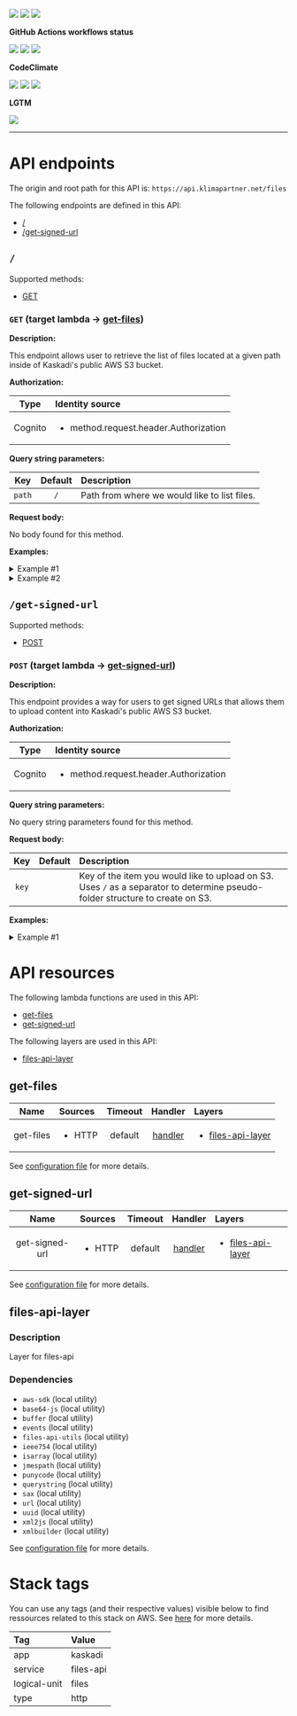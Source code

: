 ![](https://img.shields.io/github/package-json/v/kaskadi/files-api)
![](https://img.shields.io/badge/code--style-standard-blue)
![](https://img.shields.io/github/license/kaskadi/files-api?color=blue)

**GitHub Actions workflows status**

[![](https://img.shields.io/github/workflow/status/kaskadi/files-api/deploy?label=deployed&logo=Amazon%20AWS)](https://github.com/kaskadi/files-api/actions?query=workflow%3Adeploy)
[![](https://img.shields.io/github/workflow/status/kaskadi/files-api/build?label=build&logo=mocha)](https://github.com/kaskadi/files-api/actions?query=workflow%3Abuild)
[![](https://img.shields.io/github/workflow/status/kaskadi/files-api/syntax-check?label=syntax-check&logo=serverless)](https://github.com/kaskadi/files-api/actions?query=workflow%3Asyntax-check)

**CodeClimate**

[![](https://img.shields.io/codeclimate/maintainability/kaskadi/files-api?label=maintainability&logo=Code%20Climate)](https://codeclimate.com/github/kaskadi/files-api)
[![](https://img.shields.io/codeclimate/tech-debt/kaskadi/files-api?label=technical%20debt&logo=Code%20Climate)](https://codeclimate.com/github/kaskadi/files-api)
[![](https://img.shields.io/codeclimate/coverage/kaskadi/files-api?label=test%20coverage&logo=Code%20Climate)](https://codeclimate.com/github/kaskadi/files-api)

**LGTM**

[![](https://img.shields.io/lgtm/grade/javascript/github/kaskadi/files-api?label=code%20quality&logo=LGTM)](https://lgtm.com/projects/g/kaskadi/files-api/?mode=list&logo=LGTM)

<!-- You can add badges inside of this section if you'd like -->

****

<!-- automatically generated documentation will be placed in here -->
# API endpoints

The origin and root path for this API is: `https://api.klimapartner.net/files`

The following endpoints are defined in this API:
- [/](#/)
- [/get-signed-url](#/get-signed-url)

## `/` <a name="/"></a>

Supported methods:
- [GET](#/-GET)

### `GET` (target lambda → [get-files](#get-files)) <a name="/-GET"></a>

**Description:**

This endpoint allows user to retrieve the list of files located at a given path inside of Kaskadi's public AWS S3 bucket.

**Authorization:**

|   Type  | Identity source                                       |
| :-----: | :---------------------------------------------------- |
| Cognito | <ul><li>method.request.header.Authorization</li></ul> |

**Query string parameters:**

|   Key  | Default | Description                                  |
| :----: | :-----: | :------------------------------------------- |
| `path` |   `/`   | Path from where we would like to list files. |

**Request body:**

No body found for this method.

**Examples:**

<details>
<summary>Example #1</summary>

_Request:_

```HTTP
GET https://api.klimapartner.net/files/?path=modules

Headers:
  Authorization: Bearer COGNITO_ACCESS_TOKEN
```

_Response:_

```HTTP
Status code:
  200

Headers:
  Access-Control-Allow-Origin: *

Body:
  [
    {
      "type": "folder",
      "size": 0,
      "lastModified": "2020-01-14T15:07:20.000Z",
      "path": "modules/@kaskadi/"
    },
    {
      "type": "folder",
      "size": 6272,
      "lastModified": "2020-01-14T15:20:06.000Z",
      "path": "modules/@webcomponents/"
    },
    {
      "type": "folder",
      "size": 0,
      "lastModified": "2020-03-09T07:30:12.000Z",
      "path": "modules/lit-element/"
    },
    {
      "type": "folder",
      "size": 0,
      "lastModified": "2020-03-09T07:30:13.000Z",
      "path": "modules/lit-html/"
    }
  ]
```
</details>

<details>
<summary>Example #2</summary>

_Request:_

```HTTP
GET https://api.klimapartner.net/files/?path=modulezzz

Headers:
  Authorization: Bearer COGNITO_ACCESS_TOKEN
```

_Response:_

```HTTP
Status code:
  404

Headers:
  Access-Control-Allow-Origin: *

Body:
  {
    "message": "No files found under modulezzz/"
  }
```
</details>

## `/get-signed-url` <a name="/get-signed-url"></a>

Supported methods:
- [POST](#get-signed-url-POST)

### `POST` (target lambda → [get-signed-url](#get-signed-url)) <a name="get-signed-url-POST"></a>

**Description:**

This endpoint provides a way for users to get signed URLs that allows them to upload content into Kaskadi's public AWS S3 bucket.

**Authorization:**

|   Type  | Identity source                                       |
| :-----: | :---------------------------------------------------- |
| Cognito | <ul><li>method.request.header.Authorization</li></ul> |

**Query string parameters:**

No query string parameters found for this method.

**Request body:**

|  Key  | Default | Description                                                                                                                   |
| :---: | :-----: | :---------------------------------------------------------------------------------------------------------------------------- |
| `key` |         | Key of the item you would like to upload on S3. Uses `/` as a separator to determine pseudo-folder structure to create on S3. |

**Examples:**

<details>
<summary>Example #1</summary>

_Request:_

```HTTP
POST https://api.klimapartner.net/files/get-signed-url

Headers:
  Authorization: Bearer COGNITO_ACCESS_TOKEN

Body:
  {
    "key": "imgs/apple.png"
  }
```

_Response:_

```HTTP
Status code:
  200

Headers:
  Access-Control-Allow-Origin: *

Body:
  {
    "presignedUrl": "https://some.signed.url/to/upload/file?where=in_cdn",
    "imgUrl": "https://cdn.klimapartner.net/imgs/apple.png"
  }
```
</details>

# API resources

The following lambda functions are used in this API:
- [get-files](#get-files)
- [get-signed-url](#get-signed-url)

The following layers are used in this API:
- [files-api-layer](#files-api-layer)

## get-files <a name="get-files"></a>

|    Name   | Sources                | Timeout |                   Handler                   | Layers                                                |
| :-------: | :--------------------- | :-----: | :-----------------------------------------: | :---------------------------------------------------- |
| get-files | <ul><li>HTTP</li></ul> | default | [handler](./lambdas/get-files/get-files.js) | <ul><li>[files-api-layer](#files-api-layer)</li></ul> |

See [configuration file](./serverless.yml) for more details.

## get-signed-url <a name="get-signed-url"></a>

|      Name      | Sources                | Timeout |                        Handler                        | Layers                                                |
| :------------: | :--------------------- | :-----: | :---------------------------------------------------: | :---------------------------------------------------- |
| get-signed-url | <ul><li>HTTP</li></ul> | default | [handler](./lambdas/get-signed-url/get-signed-url.js) | <ul><li>[files-api-layer](#files-api-layer)</li></ul> |

See [configuration file](./serverless.yml) for more details.

## files-api-layer <a name="files-api-layer"></a>

### Description

Layer for files-api

### Dependencies

- `aws-sdk` (local utility)
- `base64-js` (local utility)
- `buffer` (local utility)
- `events` (local utility)
- `files-api-utils` (local utility)
- `ieee754` (local utility)
- `isarray` (local utility)
- `jmespath` (local utility)
- `punycode` (local utility)
- `querystring` (local utility)
- `sax` (local utility)
- `url` (local utility)
- `uuid` (local utility)
- `xml2js` (local utility)
- `xmlbuilder` (local utility)

See [configuration file](./serverless.yml) for more details.

# Stack tags

You can use any tags (and their respective values) visible below to find ressources related to this stack on AWS. See [here](https://docs.amazonaws.cn/en_us/AWSCloudFormation/latest/UserGuide/aws-properties-resource-tags.html) for more details.

| Tag          | Value     |
| :----------- | :-------- |
| app          | kaskadi   |
| service      | files-api |
| logical-unit | files     |
| type         | http      |
<!-- automatically generated documentation will be placed in here -->

<!-- You can customize this template as you'd like! -->